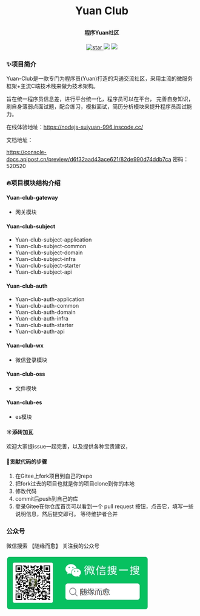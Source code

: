 <h1 align="center" style="margin: 30px 0 30px; font-weight: bold;">Yuan Club</h1>
<h4 align="center">程序Yuan社区</h4>
<p align="center">
<a href='https://gitee.com/zhyzyy2121/yaun_club/stargazers'>
<img src='https://gitee.com/zhyzyy2121/yuan_club/badge/star.svg?theme=dark' alt='star'>
</a>
<a href="#公众号"><img src="https://img.shields.io/badge/公众号-随缘而愈-orange.svg?style=plasticr"></a>
<a href="https://gitee.com/zhyzyy2121/yuan-frame">
<img src="https://img.shields.io/badge/version-v1.0-red.svg">
</a>
</p>

### ✨项目简介

Yuan-Club是一款专门为程序员(Yuan)打造的沟通交流社区，采用主流的微服务框架+主流C端技术栈来做为技术架构。

旨在统一程序员信息差，进行平台统一化，程序员可以在平台， 完善自身知识，刷自身薄弱点面试题，配合练习，模拟面试，简历分析模块来提升程序员面试能力。

在线体验地址：https://nodejs-suiyuan-996.inscode.cc/


文档地址：

https://console-docs.apipost.cn/preview/d6f32aad43ace621/82de990d74ddb7ca
密码：520520

### 🔥项目模块结构介绍
#### Yuan-club-gateway
* 网关模块
#### Yuan-club-subject
* Yuan-club-subject-application
* Yuan-club-subject-common
* Yuan-club-subject-domain
* Yuan-club-subject-infra
* Yuan-club-subject-starter
* Yuan-club-subject-api
#### Yuan-club-auth
* Yuan-club-auth-application
* Yuan-club-auth-common
* Yuan-club-auth-domain
* Yuan-club-auth-infra
* Yuan-club-auth-starter
* Yuan-club-auth-api
#### Yuan-club-wx
* 微信登录模块
#### Yuan-club-oss
* 文件模块
#### Yuan-club-es
* es模块



#### ☀️添砖加瓦
欢迎大家提issue一起完善，以及提供各种宝贵建议，


#### 🐾贡献代码的步骤
1. 在Gitee上fork项目到自己的repo
2. 把fork过去的项目也就是你的项目clone到你的本地
3. 修改代码
4. commit后push到自己的库
5. 登录Gitee在你仓库首页可以看到一个 pull request 按钮，点击它，填写一些说明信息，然后提交即可。 等待维护者合并
### 公众号
微信搜索 【随缘而愈】 关注我的公众号
<p>
<a href="/images/weipng.png"><img src="/images/weipng.png" alt="weipng.png" border="0" /></a>
</p>
